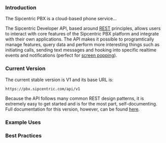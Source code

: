 ### Introduction

The Sipcentric PBX is a cloud-based phone service...

The Sipcentric Developer API, based around [REST](http://en.wikipedia.org/wiki/Representational_state_transfer) principles, allows users to interact with core features of the Sipcentric PBX platform and integrate with their own applications. The API makes it possible to programtically manage features, query data and perform more interesting things such as initiating calls, sending text messages and hooking into specific realtime events and notifications (perfect for [screen popping](http://en.wikipedia.org/wiki/Screen_pop)).

### Current Version

The current stable version is V1 and its base URL is:

```
https://pbx.sipcentric.com/api/v1
```

Because the API follows many common REST design patterns, it is extremely easy to get started and is for the most part, self-documenting. Full documentation for this version, however, can be found [here](/api/v1).

### Example Uses

### Best Practices

